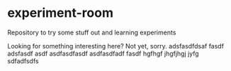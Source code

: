 # experiment-room
Repository to try some stuff out and learning experiments

Looking for something interesting here? Not yet, sorry.
adsfasdfdsaf
fasdf
adsfasdf
asdf
asdfasdfasdf
asdfasdfadf
fasdf
hgfhgf
jhgfjhgj
jyfg
sdfadfsdfs
